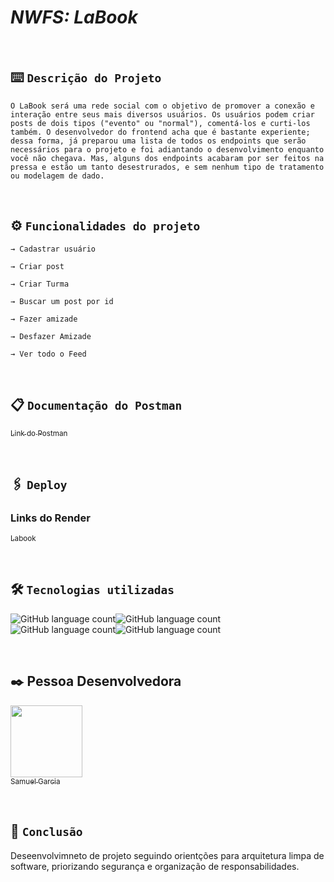 # _NWFS: LaBook_

<br>

## ⌨️ `Descrição do Projeto`
```
O LaBook será uma rede social com o objetivo de promover a conexão e interação entre seus mais diversos usuários. Os usuários podem criar posts de dois tipos ("evento" ou "normal"), comentá-los e curti-los também. O desenvolvedor do frontend acha que é bastante experiente; dessa forma, já preparou uma lista de todos os endpoints que serão necessários para o projeto e foi adiantando o desenvolvimento enquanto você não chegava. Mas, alguns dos endpoints acabaram por ser feitos na pressa e estão um tanto desestrurados, e sem nenhum tipo de tratamento ou modelagem de dado.
```
<br>

## ⚙️ `Funcionalidades do projeto`
```
→ Cadastrar usuário

→ Criar post

→ Criar Turma

→ Buscar um post por id

→ Fazer amizade

→ Desfazer Amizade

→ Ver todo o Feed

```
<br>

## 📋 `Documentação do Postman`

[<sub>Link do Postman</sub>](https://documenter.getpostman.com/view/22363573/2s935mtRPW) 

<br>


## 🖇️ `Deploy`
### Links do Render

[<sub>Labook</sub>](https://labook-7e7p.onrender.com) 

<br>

##  🛠️ `Tecnologias utilizadas`

![GitHub language count](https://img.shields.io/badge/JavaScript-323330?style=for-the-badge&logo=javascript&logoColor=F7DF1E)![GitHub language count](https://img.shields.io/badge/TypeScript-007ACC?style=for-the-badge&logo=typescript&logoColor=white)![GitHub language count](https://img.shields.io/badge/Node.js-43853D?style=for-the-badge&logo=node.js&logoColor=white)![GitHub language count](https://img.shields.io/badge/MySQL-00000F?style=for-the-badge&logo=mysql&logoColor=white)

<br>

## ✒️ Pessoa Desenvolvedora

  [<img src="https://avatars.githubusercontent.com/u/102331990?v=4" width=115><br><sub>Samuel Garcia</sub>](https://github.com/Samuca010)

<br>

## 📌 `Conclusão`

Deseenvolvimneto de projeto seguindo orientções para arquitetura limpa de software, priorizando segurança e organização de responsabilidades.
